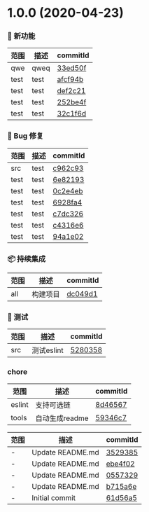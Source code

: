 # 1.0.0 (2020-04-23)

### 🌟 新功能
范围|描述|commitId
--|--|--
 qwe | qweq | [33ed50f](https://github.com/luoxue-victor/learn-node/commit/33ed50f)
 test | test | [afcf94b](https://github.com/luoxue-victor/learn-node/commit/afcf94b)
 test | test | [def2c21](https://github.com/luoxue-victor/learn-node/commit/def2c21)
 test | test | [252be4f](https://github.com/luoxue-victor/learn-node/commit/252be4f)
 test | test | [32c1f6d](https://github.com/luoxue-victor/learn-node/commit/32c1f6d)


### 🐛 Bug 修复
范围|描述|commitId
--|--|--
 src | test | [c962c93](https://github.com/luoxue-victor/learn-node/commit/c962c93)
 test | test | [6e82193](https://github.com/luoxue-victor/learn-node/commit/6e82193)
 test | test | [0c2e4eb](https://github.com/luoxue-victor/learn-node/commit/0c2e4eb)
 test | test | [6928fa4](https://github.com/luoxue-victor/learn-node/commit/6928fa4)
 test | test | [c7dc326](https://github.com/luoxue-victor/learn-node/commit/c7dc326)
 test | test | [c4316e6](https://github.com/luoxue-victor/learn-node/commit/c4316e6)
 test | test | [94a1e02](https://github.com/luoxue-victor/learn-node/commit/94a1e02)


### 📦 持续集成
范围|描述|commitId
--|--|--
 all | 构建项目 | [dc049d1](https://github.com/luoxue-victor/learn-node/commit/dc049d1)


### 🔧 测试
范围|描述|commitId
--|--|--
 src | 测试eslint | [5280358](https://github.com/luoxue-victor/learn-node/commit/5280358)


### chore
范围|描述|commitId
--|--|--
 eslint | 支持可选链 | [8d46567](https://github.com/luoxue-victor/learn-node/commit/8d46567)
 tools | 自动生成readme | [59346c7](https://github.com/luoxue-victor/learn-node/commit/59346c7)


范围|描述|commitId
--|--|--
 - | Update README.md | [3529385](https://github.com/luoxue-victor/learn-node/commit/3529385)
 - | Update README.md | [ebe4f02](https://github.com/luoxue-victor/learn-node/commit/ebe4f02)
 - | Update README.md | [0557329](https://github.com/luoxue-victor/learn-node/commit/0557329)
 - | Update README.md | [b715a6e](https://github.com/luoxue-victor/learn-node/commit/b715a6e)
 - | Initial commit | [61d56a5](https://github.com/luoxue-victor/learn-node/commit/61d56a5)

